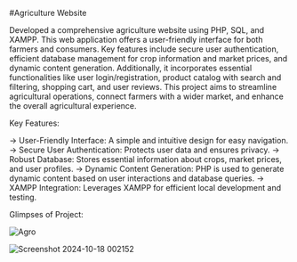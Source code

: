 #Agriculture Website

Developed a comprehensive agriculture website using PHP, SQL, and XAMPP. This web application offers a user-friendly interface for both farmers and consumers. Key features include secure user authentication, efficient database management for crop information and market prices, and dynamic content generation. Additionally, it incorporates essential functionalities like user login/registration, product catalog with search and filtering, shopping cart, and user reviews. This project aims to streamline agricultural operations, connect farmers with a wider market, and enhance the overall agricultural experience.


Key Features:

-> User-Friendly Interface: A simple and intuitive design for easy navigation.
-> Secure User Authentication: Protects user data and ensures privacy.
-> Robust Database: Stores essential information about crops, market prices, and user profiles.
-> Dynamic Content Generation: PHP is used to generate dynamic content based on user interactions and database queries.
-> XAMPP Integration: Leverages XAMPP for efficient local development and testing.


Glimpses of Project:

![Agro](https://github.com/user-attachments/assets/5cc8b716-561c-4575-bc82-ea19d76aa048)


![Screenshot 2024-10-18 002152](https://github.com/user-attachments/assets/28eb8a91-346d-4d0f-b4e7-5c75c0f434c1)
